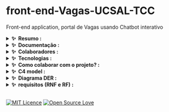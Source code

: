 # front-end-Vagas-UCSAL-TCC
Front-end application, portal de Vagas usando Chatbot interativo


<div>
    <details>
        <summary><b>✨&nbsp;&nbsp;Resumo :&nbsp;</b></summary>
        <br />

        Resumo:

        Quando pensamos em interatividade e comunicação, clara e objetiva pensamos em palavras de fácil entendimento sem
        espaço para ambiguidade e duplo entendimento. Com base nisso e nos estudos relacionados à construção de chatbots
        interativos, o trabalho relacionado tem o enfoque do desenvolvimento com o enfoque na objetividade e
        assertividade das predições com base na interatividade do usuário.
        Este trabalho trata-se do desenvolvimento de um portal de vagas para os cursos de engenharia de software e
        análise e desenvolvimento de sistemas utilizando um chatbot com uma rede neural, otimizando a busca de vagas
        direcionadas para a pessoa específica. Usando machine learning (aprendizado de máquina) para otimizar e ser
        assertivo com base na vaga específica do usuário que utilizará o sistema. Dentre o escopo selecionado haverá
        desafios e objetivos que serão adaptados conforme o desenvolvimento podendo sofrer limitações ou enfoque em uma
        abrangência minificada. A missão e objetivo do trabalho, será a implementação de uma rede de vagas internas e de
        fácil acesso aos estudantes da UCSAL direcionando vagas assertivas e específicas para o cliente (aluno).
  
</div>


<div>
<details>
    <summary><b>✨&nbsp;&nbsp;Documentação :&nbsp;</b></summary>
    <br/>
    

login developer ucsal:


MVP:
https://www.figma.com/proto/uTTNYjg1NDY8v41NThY6hB/Portal-de-Vagas-UCSAL---MVP?node-id=1%3A2&scaling=min-zoom&page-id=0%3A1

Artigos base:

https://docs.google.com/document/d/1MWxyrzKmFB8Ciu7Pq1O49Mt82ES5Ku9PiiDbdkGCcpI/edit?usp=sharing

https://docs.google.com/document/d/1pUmGXM26cAmGU0ILpeAwItW3_RYZxT8M3d-Cp0HCTpo/edit?usp=sharing

</details>
</div>

<div>
<details>
    <summary><b>✨&nbsp;&nbsp;Colaboradores :&nbsp;</b></summary>
    <br/>


[ <img src="https://avatars.githubusercontent.com/u/54041918?s=400&u=9691b69b1b7c46137971d4b2775228007fff85a9&v=4"
    width="200px; " /><br><sub><b>Cristiano Filho</b></sub> ](https://github.com/CristianoFilho)
<br>
[ <img src="https://avatars.githubusercontent.com/u/79553621?v=4" width="200px; " /><br><sub><b>Lucas Augusto</b></sub>
](https://github.com/lucasagw)

[ <img src="https://avatars.githubusercontent.com/u/77082657?v=4" width="200px; " /><br><sub><b>Enzo Santana</b></sub>
](https://github.com/EnzoSAlmeida)
</div>


<div>   
<details>
    <summary><b>✨&nbsp;&nbsp;Tecnologias :&nbsp;</b></summary>
    <br/>
 <a href="https://www.python.org/"> <img src="https://img.shields.io/badge/Python-3776AB.svg?style=for-the-badge&logo=Python&logoColor=white" alt="Python">
 </a>
 <a href="https://rasa.com/"> <img src="https://img.shields.io/badge/Rasa-5A17EE.svg?style=for-the-badge&logo=Rasa&logoColor=white" alt="RASA FRAMEWORK">
 </a>
</details>
</div>

<div>   
<details>
    <summary><b>✨&nbsp;&nbsp;Como colaborar com o projeto? :&nbsp;</b></summary>
    <br/>
</details>
</div>

<div>   
<details>
    <summary><b>✨&nbsp;&nbsp;C4 model :&nbsp;</b></summary>
    <br/>
</details>
</div>
<div>   
<details>
    <summary><b>✨&nbsp;&nbsp;Diagrama DER  :&nbsp;</b></summary>
    <br/>
</details>
</div>
<div>   
<details>
    <summary><b>✨&nbsp;&nbsp;requisitos (RNF e RF) :&nbsp;</b></summary>

| (RF) | (RNF) |
| --- | --- |
| 1- Indicar nível de experiência e área de atuação do usuário | 1- Ter tempo de resposta aceitável para uma conversa fluida e online |
| 2- Filtrar vagas através de data sets e bases de dados | 2- Usabilidade, para garantir que o chatbot seja fácil para os usuários interagirem. |
| 3- Processar resposta interativa com base nas respostas do usuario | 3- Ser multiplataforma (Web, Telegram, WhatsApp, Discord) |
| 4- Integração com fontes externas de informação, como bancos de dados ou APIs, para recuperar dados e realizar ações. | 4- Esta disponível todos os dias da semana. |
| 5- Mater um diálogo, humanizado com linguagem natural com base na NLU | 5- Permitir conexões simultâneos de usuarios. |
| 6- Implementar uma persona para aproximar o usuário com base nos interações e respostas de conversação | 6- Escalabilidade, para lidar com um número crescente de usuários e interações. |
| 7- Manter a sessão do usuário para não perder informações | 7- Confiabilidade, para minimizar o tempo de inatividade e os erros. |
| 8- Recursos de processamento de linguagem natural, para entender e responder à entrada do usuário de maneira semelhante à humana. | 8-Segurança, para proteger as informações pessoais dos usuários e proteger contra acesso não autorizado. |
| 9- Base de conhecimento, para fornecer informações precisas e relevantes aos usuários. | 9- Velocidade e capacidade de resposta, para minimizar atrasos e proporcionar uma experiência de usuário tranquila. |
| 10- Gestão de diálogos, para navegar e guiar os usuários durante uma conversa. | 10- Integração de texto para fala e fala para texto, para que o chatbot possa falar com um usuário. |
| ———————————————- | 11- Analytics, para acompanhar o desempenho do chatbot e coletar dados para melhorá-lo. |
| ———————————————- | 12- Customização, para permitir que a UCSAL adapte o chatbot às suas necessidades e requisitos específicos. |

   
</details>
</div>
<br>

[![MIT Licence](https://badges.frapsoft.com/os/mit/mit.svg?v=103)](https://github.com/ucsal/Chatbot-Vagas-UCSAL-TCC) [![Open Source Love](https://badges.frapsoft.com/os/v3/open-source.svg?v=103)](https://github.com/ucsal/Chatbot-Vagas-UCSAL-TCC)    


